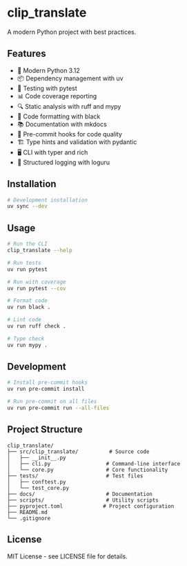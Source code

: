 # clip_translate

A modern Python project with best practices.

## Features

- 🚀 Modern Python 3.12
- 📦 Dependency management with uv
- 🧪 Testing with pytest
- 📊 Code coverage reporting
- 🔍 Static analysis with ruff and mypy
- 🎨 Code formatting with black
- 📚 Documentation with mkdocs
- 🔧 Pre-commit hooks for code quality
- 🏗️ Type hints and validation with pydantic
- 🖥️  CLI with typer and rich
- 📝 Structured logging with loguru

## Installation

```bash
# Development installation
uv sync --dev
```

## Usage

```bash
# Run the CLI
clip_translate --help

# Run tests
uv run pytest

# Run with coverage
uv run pytest --cov

# Format code
uv run black .

# Lint code
uv run ruff check .

# Type check
uv run mypy .
```

## Development

```bash
# Install pre-commit hooks
uv run pre-commit install

# Run pre-commit on all files
uv run pre-commit run --all-files
```

## Project Structure

```
clip_translate/
├── src/clip_translate/          # Source code
│   ├── __init__.py
│   ├── cli.py                  # Command-line interface
│   └── core.py                 # Core functionality
├── tests/                      # Test files
│   ├── conftest.py
│   └── test_core.py
├── docs/                       # Documentation
├── scripts/                    # Utility scripts
├── pyproject.toml             # Project configuration
├── README.md
└── .gitignore
```

## License

MIT License - see LICENSE file for details.
